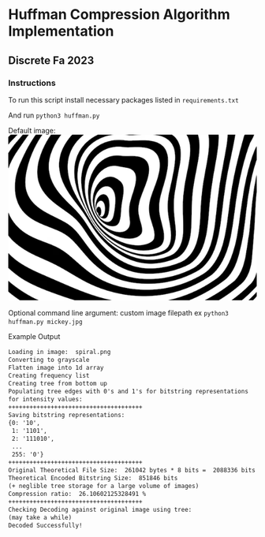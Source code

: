 # Huffman Compression Algorithm Implementation

## Discrete Fa 2023

### Instructions
To run this script install necessary packages listed in ```requirements.txt```

And run ```python3 huffman.py```

Default image: 
![Spiral.png](spiral.png)

Optional command line argument: custom image filepath ex ```python3 huffman.py mickey.jpg```

Example Output
```
Loading in image:  spiral.png
Converting to grayscale
Flatten image into 1d array
Creating frequency list
Creating tree from bottom up
Populating tree edges with 0's and 1's for bitstring representations for intensity values: 
++++++++++++++++++++++++++++++++++++++
Saving bitstring representations: 
{0: '10',
 1: '1101',
 2: '111010',
 ...
 255: '0'}
++++++++++++++++++++++++++++++++++++++
Original Theoretical File Size:  261042 bytes * 8 bits =  2088336 bits
Theoretical Encoded Bitstring Size:  851846 bits
(+ neglible tree storage for a large volume of images)
Compression ratio:  26.10602125328491 %
++++++++++++++++++++++++++++++++++++++
Checking Decoding against original image using tree: 
(may take a while)
Decoded Successfully!


```